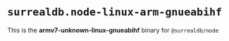 # `surrealdb.node-linux-arm-gnueabihf`

This is the **armv7-unknown-linux-gnueabihf** binary for `@surrealdb/node`
